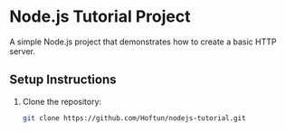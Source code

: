 # Node.js Tutorial Project

A simple Node.js project that demonstrates how to create a basic HTTP server.

## Setup Instructions
1. Clone the repository:
   ```bash
   git clone https://github.com/Hoftun/nodejs-tutorial.git